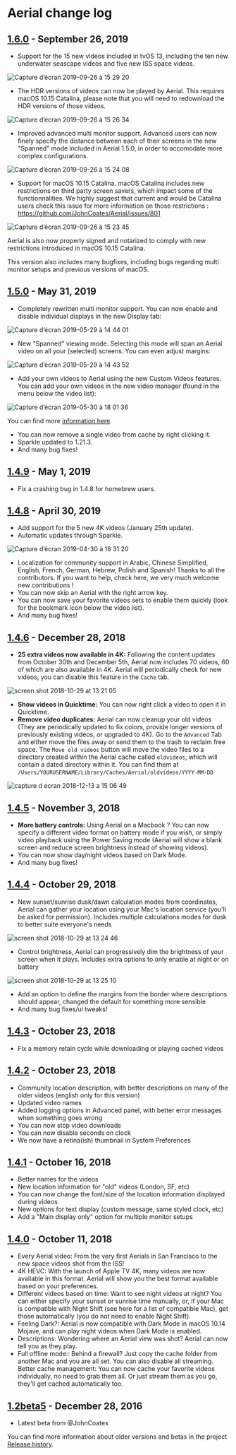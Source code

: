 #  Aerial change log

## [1.6.0](https://github.com/JohnCoates/Aerial/releases/tag/v1.6.0) - September 26, 2019

- Support for the 15 new videos included in tvOS 13, including the ten new underwater seascape videos and five new ISS space videos. 

![Capture d’écran 2019-09-26 à 15 29 20](https://user-images.githubusercontent.com/37544189/65692345-a9224600-e072-11e9-8c60-b0e0e546ad31.jpg)

- The HDR versions of videos can now be played by Aerial. This requires macOS 10.15 Catalina, please note that you will need to redownload the HDR versions of those videos. 

![Capture d’écran 2019-09-26 à 15 26 34](https://user-images.githubusercontent.com/37544189/65692344-a889af80-e072-11e9-8eac-361ba1f5d980.jpg)

- Improved advanced multi monitor support. Advanced users can now finely specify the distance between each of their screens in the new "Spanned" mode included in Aerial 1.5.0, in order to accomodate more complex configurations.

![Capture d’écran 2019-09-26 à 15 24 08](https://user-images.githubusercontent.com/37544189/65692342-a889af80-e072-11e9-81ad-de70c7b2f0a1.jpg)

- Support for macOS 10.15 Catalina. macOS Catalina includes new restrictions on third party screen savers, which impact some of the functionnalities. We highly suggest that current and would be Catalina users check this issue for more information on those restrictions : https://github.com/JohnCoates/Aerial/issues/801

![Capture d’écran 2019-09-26 à 15 23 45](https://user-images.githubusercontent.com/37544189/65692340-a889af80-e072-11e9-8109-cdcd8f55fe86.jpg)

Aerial is also now properly signed and notarized to comply with new restrictions introduced in macOS 10.15 Catalina. 

This version also includes many bugfixes, including bugs regarding multi monitor setups and previous versions of macOS.

## [1.5.0](https://github.com/JohnCoates/Aerial/releases/tag/v1.5.0) - May 31, 2019

- Completely rewritten multi monitor support. You can now enable and disable individual displays in the new Display tab:

![Capture d’écran 2019-05-29 à 14 44 01](https://user-images.githubusercontent.com/37544189/58558340-d116af80-8220-11e9-9081-696d805c1e29.jpg)

- New "Spanned" viewing mode. Selecting this mode will span an Aerial video on all your (selected) screens. You can even adjust margins:

![Capture d’écran 2019-05-29 à 14 43 52](https://user-images.githubusercontent.com/37544189/58558342-d116af80-8220-11e9-8bb0-8d26f1e1b6ed.jpg)

- Add your own videos to Aerial using the new Custom Videos features. You can add your own videos in the new video manager (found in the menu below the video list):

![Capture d’écran 2019-05-30 à 18 01 36](https://user-images.githubusercontent.com/37544189/58646171-24fac480-8305-11e9-98fd-c9ec7ef3a64c.jpg)

You can find more [information here](CustomVideos.md).

- You can now remove a single video from cache by right clicking it.
- Sparkle updated to 1.21.3.
- And many bug fixes!

## [1.4.9](https://github.com/JohnCoates/Aerial/releases/tag/v1.4.9) - May 1, 2019

- Fix a crashing bug in 1.4.8 for homebrew users. 

## [1.4.8](https://github.com/JohnCoates/Aerial/releases/tag/v1.4.8) - April 30, 2019

- Add support for the 5 new 4K videos (January 25th update).
- Automatic updates through Sparkle.

![Capture d’écran 2019-04-30 à 18 31 20](https://user-images.githubusercontent.com/37544189/56977789-4afe3f00-6b76-11e9-9985-1ca1a1866d6b.jpg)

- Localization for community support in Arabic, Chinese Simplified, English, French, German, Hebrew, Polish and Spanish! Thanks to all the contributors. If you want to help, check here, we very much welcome new contributions !
- You can now skip an Aerial with the right arrow key.
- You can now save your favorite videos sets to enable them quickly (look for the bookmark icon below the video list).
- And many bug fixes!

## [1.4.6](https://github.com/JohnCoates/Aerial/releases/tag/v1.4.6) - December 28, 2018

- **25 extra videos now available in 4K:** Following the content updates from October 30th and December 5th, Aerial now includes 70 videos, 60 of which are also available in 4K. Aerial will periodically check for new videos, you can disable this feature in the `Cache` tab.

![screen shot 2018-10-29 at 13 21 05](https://user-images.githubusercontent.com/37544189/47649972-1f76a980-db7f-11e8-910b-1d5d50931ae2.png)

- **Show videos in Quicktime:** You can now right click a video to open it in Quicktime.
- **Remove video duplicates:** Aerial can now cleanup your old videos (They are periodically updated to fix colors, provide longer versions of previously existing videos, or upgraded to 4K). Go to the `Advanced` Tab and either move the files away or send them to the trash to reclaim free space. The `Move old videos` button will move the video files to a directory created within the Aerial cache called `oldvideos`, which will contain a dated directory within it. You can find them at `/Users/YOURUSERNAME/Library/Caches/Aerial/oldvideos/YYYY-MM-DD`

![capture d ecran 2018-12-13 a 15 06 49](https://user-images.githubusercontent.com/37544189/49943901-60394080-fee9-11e8-93b0-3cc68087b70e.png)


## [1.4.5](https://github.com/JohnCoates/Aerial/releases/tag/v1.4.5) - November 3, 2018

- **More battery controls:** Using Aerial on a Macbook ? You can now specify a different video format on battery mode if you wish, or simply video playback using the Power Saving mode (Aerial will show a blank screen and reduce screen brightness instead of showing videos).
- You can now show day/night videos based on Dark Mode.
- And many bug fixes!

## [1.4.4](https://github.com/JohnCoates/Aerial/releases/tag/v1.4.4) - October 29, 2018

- New sunset/sunrise dusk/dawn calculation modes from coordinates, Aerial can gather your location using your Mac's location service (you'll be asked for permission). Includes multiple calculations modes for dusk to better suite everyone's needs

![screen shot 2018-10-29 at 13 24 46](https://user-images.githubusercontent.com/37544189/47649974-1f76a980-db7f-11e8-8339-3f0424652b8c.png)

- Control brightness, Aerial can progressively dim the brightness of your screen when it plays. Includes extra options to only enable at night or on battery

![screen shot 2018-10-29 at 13 25 10](https://user-images.githubusercontent.com/37544189/47649975-200f4000-db7f-11e8-9e8b-f75c4a5ebde4.png)

- Add an option to define the margins from the border where descriptions should appear, changed the default for something more sensible
- And many bug fixes/ui tweaks!

## [1.4.3](https://github.com/JohnCoates/Aerial/releases/tag/v1.4.3) - October 23, 2018

- Fix a memory retain cycle while downloading or playing cached videos

## [1.4.2](https://github.com/JohnCoates/Aerial/releases/tag/v1.4.2) - October 23, 2018

- Community location description, with better descriptions on many of the older videos (english only for this version)
- Updated video names
- Added logging options in Advanced panel, with better error messages when something goes wrong
- You can now stop video downloads
- You can now disable seconds on clock
- We now have a retina(ish) thumbnail in System Preferences

## [1.4.1](https://github.com/JohnCoates/Aerial/releases/tag/v1.4.1) - October 16, 2018

- Better names for the videos
- New location information for "old" videos (London, SF, etc)
- You can now change the font/size of the location information displayed during videos
- New options for text display (custom message, same styled clock, etc)
- Add a "Main display only" option for multiple monitor setups

## [1.4.0](https://github.com/JohnCoates/Aerial/releases/tag/v1.4) - October 11, 2018

- Every Aerial video: From the very first Aerials in San Francisco to the new space videos shot from the ISS!
- 4K HEVC: With the launch of Apple TV 4K, many videos are now available in this format. Aerial will show you the best format available based on your preferences.
- Different videos based on time: Want to see night videos at night? You can either specify your sunset or sunrise time manually, or, if your Mac is compatible with Night Shift (see here for a list of compatible Mac), get those automatically (you do not need to enable Night Shift).
- Feeling Dark?: Aerial is now compatible with Dark Mode in macOS 10.14 Mojave, and can play night videos when Dark Mode is enabled.
- Descriptions: Wondering where an Aerial view was shot? Aerial can now tell you as they play.
- Full offline mode:: Behind a firewall? Just copy the cache folder from another Mac and you are all set. You can also disable all streaming.
Better cache management: You can now cache your favorite videos individually, no need to grab them all. Or just stream them as you go, they'll get cached automatically too.


## [1.2beta5](https://github.com/JohnCoates/Aerial/releases/tag/v1.2beta5) - December 28, 2016

- Latest beta from @JohnCoates

You can find more information about older versions and betas in the project [Release history](https://github.com/JohnCoates/Aerial/releases).
